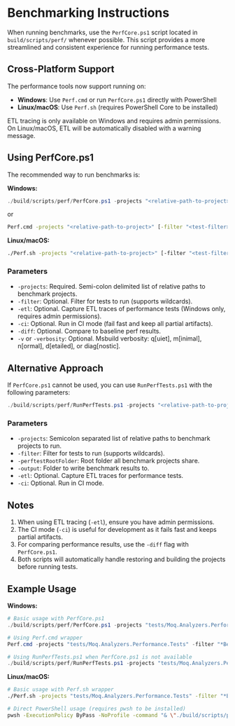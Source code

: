 # Benchmarking Instructions

When running benchmarks, use the `PerfCore.ps1` script located in `build/scripts/perf/` whenever possible. This script provides a more streamlined and consistent experience for running performance tests.

## Cross-Platform Support

The performance tools now support running on:
- **Windows**: Use `Perf.cmd` or run `PerfCore.ps1` directly with PowerShell
- **Linux/macOS**: Use `Perf.sh` (requires PowerShell Core to be installed)

ETL tracing is only available on Windows and requires admin permissions. On Linux/macOS, ETL will be automatically disabled with a warning message.

## Using PerfCore.ps1

The recommended way to run benchmarks is:

**Windows:**
```powershell
./build/scripts/perf/PerfCore.ps1 -projects "<relative-path-to-project>" [-filter "<test-filter>"] [-etl] [-ci] [-diff] [-v <verbosity>]
```
or
```cmd
Perf.cmd -projects "<relative-path-to-project>" [-filter "<test-filter>"] [-etl] [-ci] [-diff] [-v <verbosity>]
```

**Linux/macOS:**
```bash
./Perf.sh -projects "<relative-path-to-project>" [-filter "<test-filter>"] [-ci] [-diff] [-v <verbosity>]
```

### Parameters

- `-projects`: Required. Semi-colon delimited list of relative paths to benchmark projects.
- `-filter`: Optional. Filter for tests to run (supports wildcards).
- `-etl`: Optional. Capture ETL traces of performance tests (Windows only, requires admin permissions).
- `-ci`: Optional. Run in CI mode (fail fast and keep all partial artifacts).
- `-diff`: Optional. Compare to baseline perf results.
- `-v` or `-verbosity`: Optional. Msbuild verbosity: q[uiet], m[inimal], n[ormal], d[etailed], or diag[nostic].

## Alternative Approach

If `PerfCore.ps1` cannot be used, you can use `RunPerfTests.ps1` with the following parameters:

```powershell
./build/scripts/perf/RunPerfTests.ps1 -projects "<relative-path-to-project>" -filter "<test-filter>" -perftestRootFolder "<root-folder>" -output "<output-folder>" [-etl] [-ci]
```

### Parameters

- `-projects`: Semicolon separated list of relative paths to benchmark projects to run.
- `-filter`: Filter for tests to run (supports wildcards).
- `-perftestRootFolder`: Root folder all benchmark projects share.
- `-output`: Folder to write benchmark results to.
- `-etl`: Optional. Capture ETL traces for performance tests.
- `-ci`: Optional. Run in CI mode.

## Notes

1. When using ETL tracing (`-etl`), ensure you have admin permissions.
2. The CI mode (`-ci`) is useful for development as it fails fast and keeps partial artifacts.
3. For comparing performance results, use the `-diff` flag with `PerfCore.ps1`.
4. Both scripts will automatically handle restoring and building the projects before running tests.

## Example Usage

**Windows:**
```powershell
# Basic usage with PerfCore.ps1
./build/scripts/perf/PerfCore.ps1 -projects "tests/Moq.Analyzers.Performance.Tests" -filter "*Benchmark*" -v detailed

# Using Perf.cmd wrapper
Perf.cmd -projects "tests/Moq.Analyzers.Performance.Tests" -filter "*Benchmark*" -v detailed

# Using RunPerfTests.ps1 when PerfCore.ps1 is not available
./build/scripts/perf/RunPerfTests.ps1 -projects "tests/Moq.Analyzers.Performance.Tests" -filter "*Benchmark*" -perftestRootFolder ".." -output "artifacts/perf-results" -ci
```

**Linux/macOS:**
```bash
# Basic usage with Perf.sh wrapper
./Perf.sh -projects "tests/Moq.Analyzers.Performance.Tests" -filter "*Benchmark*" -v detailed

# Direct PowerShell usage (requires pwsh to be installed)
pwsh -ExecutionPolicy ByPass -NoProfile -command "& \"./build/scripts/perf/PerfCore.ps1\" -projects \"tests/Moq.Analyzers.Performance.Tests\" -filter \"*Benchmark*\" -v detailed"
```
